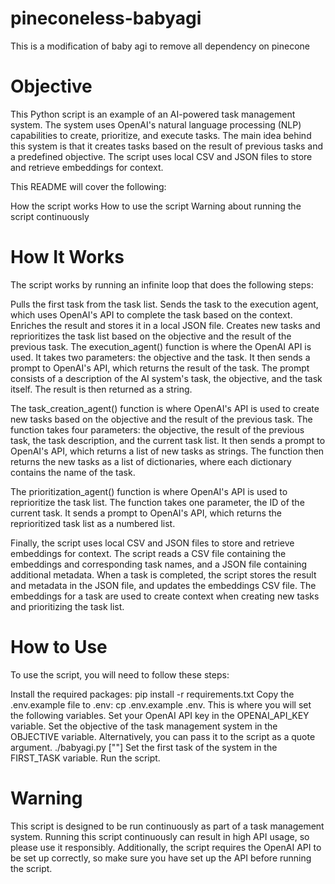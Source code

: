 # pineconeless-babyagi

This is a modification of baby agi to remove all dependency on pinecone

# Objective
This Python script is an example of an AI-powered task management system. The system uses OpenAI's natural language processing (NLP) capabilities to create, prioritize, and execute tasks. The main idea behind this system is that it creates tasks based on the result of previous tasks and a predefined objective. The script uses local CSV and JSON files to store and retrieve embeddings for context.

This README will cover the following:

How the script works
How to use the script
Warning about running the script continuously

# How It Works
The script works by running an infinite loop that does the following steps:

Pulls the first task from the task list.
Sends the task to the execution agent, which uses OpenAI's API to complete the task based on the context.
Enriches the result and stores it in a local JSON file.
Creates new tasks and reprioritizes the task list based on the objective and the result of the previous task.
The execution_agent() function is where the OpenAI API is used. It takes two parameters: the objective and the task. It then sends a prompt to OpenAI's API, which returns the result of the task. The prompt consists of a description of the AI system's task, the objective, and the task itself. The result is then returned as a string.

The task_creation_agent() function is where OpenAI's API is used to create new tasks based on the objective and the result of the previous task. The function takes four parameters: the objective, the result of the previous task, the task description, and the current task list. It then sends a prompt to OpenAI's API, which returns a list of new tasks as strings. The function then returns the new tasks as a list of dictionaries, where each dictionary contains the name of the task.

The prioritization_agent() function is where OpenAI's API is used to reprioritize the task list. The function takes one parameter, the ID of the current task. It sends a prompt to OpenAI's API, which returns the reprioritized task list as a numbered list.

Finally, the script uses local CSV and JSON files to store and retrieve embeddings for context. The script reads a CSV file containing the embeddings and corresponding task names, and a JSON file containing additional metadata. When a task is completed, the script stores the result and metadata in the JSON file, and updates the embeddings CSV file. The embeddings for a task are used to create context when creating new tasks and prioritizing the task list.

# How to Use
To use the script, you will need to follow these steps:

Install the required packages: pip install -r requirements.txt
Copy the .env.example file to .env: cp .env.example .env. This is where you will set the following variables.
Set your OpenAI API key in the OPENAI_API_KEY variable.
Set the objective of the task management system in the OBJECTIVE variable. Alternatively, you can pass it to the script as a quote argument.
./babyagi.py ["<objective>"]
Set the first task of the system in the FIRST_TASK variable.
Run the script.

# Warning
This script is designed to be run continuously as part of a task management system. Running this script continuously can result in high API usage, so please use it responsibly. Additionally, the script requires the OpenAI API to be set up correctly, so make sure you have set up the API before running the script.